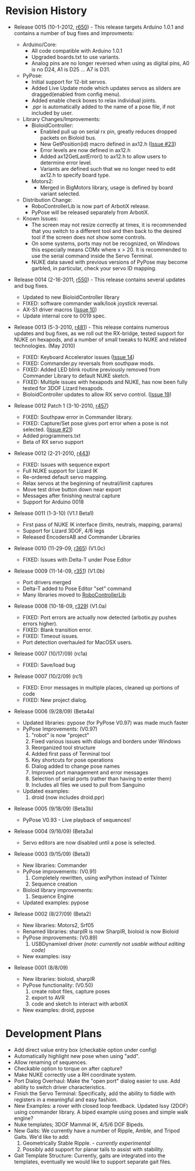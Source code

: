 # Revision History #

  * Release 0015 (10-1-2012, [r650](https://code.google.com/p/arbotix/source/detail?r=650)) - This release targets Arduino 1.0.1 and contains a number of bug fixes and improvments:
    * Arduino/Core:
      * All code compatible with Arduino 1.0.1
      * Upgraded boards.txt to use variants.
      * Analog pins are no longer reversed when using as digital pins, A0 is no D24, A1 is D25 ... A7 is D31.
    * PyPose:
      * Initial support for 12-bit servos.
      * Added Live Update mode which updates servos as sliders are dragged(enabled from config menu).
      * Added enable check boxes to relax individual joints.
      * .ppr is automatically added to the name of a pose file, if not included by user.
    * Library Changes/Improvements:
      * BioloidController:
        * Enabled pull up on serial rx pin, greatly reduces dropped packets on Bioloid bus.
        * New GetPosition(id) macro defined in ax12.h ([Issue #23](https://code.google.com/p/arbotix/issues/detail?id=#23))
        * Error levels are now defined in ax12.h
        * Added ax12GetLastError() to ax12.h to allow users to determine error level.
        * Variants are defined such that we no longer need to edit ax12.h to specify board type.
      * Motors2:
        * Merged in BigMotors library, usage is defined by board variant selected.
    * Distribution Change:
      * RoboControllerLib is now part of ArbotiX release.
      * PyPose will be released separately from ArbotiX.
    * Known Issues:
      * The screen may not resize correctly at times, it is recommended that you switch to a different tool and then back to the desired tool if the screen does not show some controls.
      * On some systems, ports may not be recognized, on Windows this especially means COMx where x > 20. It is recommended to use the serial command inside the Servo Terminal.
      * NUKE data saved with previous versions of PyPose may become garbled, in particular, check your servo ID mapping.

  * Release 0014 (2-16-2011, [r550](https://code.google.com/p/arbotix/source/detail?r=550)) - This release contains several updates and bug fixes.
    * Updated to new BioloidController library
    * FIXED: software commander walk/look joystick reversal.
    * AX-S1 driver macros ([Issue 10](https://code.google.com/p/arbotix/issues/detail?id=10))
    * Update internal core to 0019 spec.

  * Release 0013 (5-3-2010, [r481](https://code.google.com/p/arbotix/source/detail?r=481)) - This release contains numerous updates and bug fixes, as we roll out the RX-bridge, tested support for NUKE on hexapods, and a number of small tweaks to NUKE and related technologies. (May 2010)
    * FIXED: Keyboard Accelerator issues ([Issue 14](https://code.google.com/p/arbotix/issues/detail?id=14))
    * FIXED: Commander.py reversals from southpaw mods.
    * FIXED: Added LED blink routine previously removed from Commander Library to default NUKE sketch.
    * FIXED: Multiple issues with hexapods and NUKE, has now been fully tested for 3DOF Lizard hexapods.
    * BioloidController updates to allow RX servo control. ([Issue 19](https://code.google.com/p/arbotix/issues/detail?id=19))

  * Release 0012 Patch 1 (3-10-2010, [r457](https://code.google.com/p/arbotix/source/detail?r=457))
    * FIXED: Southpaw error in Commander library.
    * FIXED: Capture/Set pose gives port error when a pose is not selected. ([Issue #21](https://code.google.com/p/arbotix/issues/detail?id=#21))
    * Added programmers.txt
    * Beta of RX servo support

  * Release 0012 (2-21-2010, [r443](https://code.google.com/p/arbotix/source/detail?r=443))
    * FIXED: Issues with sequence export
    * Full NUKE support for Lizard IK
    * Re-ordered default servo mapping.
    * Relax servos at the beginning of neutral/limit captures
    * Move test drive button down near export
    * Messages after finishing neutral capture
    * Support for Arduino 0018

  * Release 0011 (1-3-10) (V1.1 Beta1)
    * First pass of NUKE IK interface (limits, neutrals, mapping, params)
    * Support for Lizard 3DOF, 4/6 legs
    * Released EncodersAB and Commander Libraries

  * Release 0010 (11-29-09, [r365](https://code.google.com/p/arbotix/source/detail?r=365)) (V1.0c)
    * FIXED: Issues with Delta-T under Pose Editor

  * Release 0009 (11-14-09, [r351](https://code.google.com/p/arbotix/source/detail?r=351)) (V1.0b)
    * Port drivers merged
    * Delta-T added to Pose Editor "set" command
    * Many libraries moved to [RoboControllerLib](http://robocontroller.googlecode.com)

  * Release 0008 (10-18-09, [r329](https://code.google.com/p/arbotix/source/detail?r=329)) (V1.0a)
    * FIXED: Port errors are actually now detected (arbotix.py pushes errors higher).
    * FIXED: Blank transition error.
    * FIXED: Timeout issues.
    * Port detection overhauled for MacOSX users.

  * Release 0007 (10/17/09) (rc1a)
    * FIXED: Save/load bug

  * Release 0007 (10/2/09) (rc1)
    * FIXED: Error messages in multiple places, cleaned up portions of code
    * FIXED: New project dialog.

  * Release 0006 (9/28/09) (Beta4a)
    * Updated libraries: pypose (for PyPose V0.97) was made much faster
    * PyPose Improvements: (V0.97)
      1. "robot" is now "project"
      1. Fixed various issues with dialogs and borders under Windows
      1. Reorganized tool structure
      1. Added first pass of Terminal tool
      1. Key shortcuts for pose operations
      1. Dialog added to change pose names
      1. Improved port management and error messages
      1. Selection of serial ports (rather than having to enter them)
      1. Includes all files we used to pull from Sanguino
    * Updated examples:
      1. droid (now includes droid.ppr)

  * Release 0005 (9/18/09) (Beta3b)
    * PyPose V0.93 - Live playback of sequences!

  * Release 0004 (9/16/09) (Beta3a)
    * Servo editors are now disabled until a pose is selected.

  * Release 0003 (9/15/09) (Beta3)
    * New libraries: Commander
    * PyPose improvements: (V0.91)
      1. Completely rewritten, using wxPython instead of TkInter
      1. Sequence creation
    * Bioloid library improvements:
      1. Sequence Engine
    * Updated examples: pypose

  * Release 0002 (8/27/09) (Beta2)
    * New libraries: Motors2, Srf05
    * Renamed libraries: sharpIR is now SharpIR, bioloid is now Bioloid
    * PyPose improvements: (V0.89)
      1. USBDynamixel driver _(note: currently not usable without editing code)_
    * New examples: issy

  * Release 0001 (8/8/09)
    * New libraries: bioloid, sharpIR
    * PyPose functionality: (V0.50)
      1. create robot files, capture poses
      1. export to AVR
      1. code and sketch to interact with arbotiX
    * New examples: droid, pypose

# Development Plans #
  * Add direct value entry box (checkable option under config)
  * Automatically highlight new pose when using "add".
  * Allow renaming of sequences.
  * Checkable option to torque on after capture?
  * Make NUKE correctly use a RH coordinate system.
  * Port Dialog Overhaul: Make the "open port" dialog easier to use. Add ability to switch driver characteristics.
  * Finish the Servo Terminal: Specifically, add the ability to fiddle with registers in a meaningful and easy fashion.
  * New Examples: a rover with closed loop feedback. Updated Issy (2DOF) using commander library. A biped example using poses and simple walk engine?
  * Nuke templates; 3DOF Mammal IK, 4/5/6 DOF Bipeds.
  * New Gaits: We currently have a number of Ripple, Amble, and Tripod Gaits. We'd like to add:
    1. Geometrically Stable Ripple. - _currently experimental_
    1. Possibly add support for planar tails to assist with stability.
  * Gait Template Structure: Currently, gaits are integrated into the templates, eventually we would like to support separate gait files.